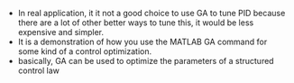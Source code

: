 * In real application, it it not a good choice to use GA to tune PID because there are a lot of other better ways to tune this, it would be less expensive and simpler.  
* It is a demonstration of how you use the MATLAB GA command for some kind of a control optimization.
* basically, GA can be used to optimize the parameters of a structured control law
